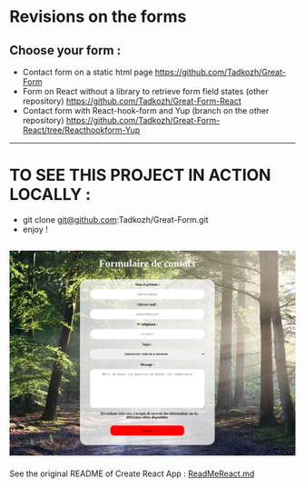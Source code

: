 # Revisions on the forms

## Choose your form :

+ Contact form on a static html page
https://github.com/Tadkozh/Great-Form 
+ Form on React without a library to retrieve form field states (other repository)
https://github.com/Tadkozh/Great-Form-React
+ Contact form with React-hook-form and Yup (branch on the other repository)
https://github.com/Tadkozh/Great-Form-React/tree/Reacthookform-Yup

---
# TO SEE THIS PROJECT IN ACTION LOCALLY :
+ git clone git@github.com:Tadkozh/Great-Form.git
+ enjoy !

![Great-Form-React](CaptureFormulaire.png)
---
See the original README of Create React App : [ReadMeReact.md](./ReadMeReact.md)
